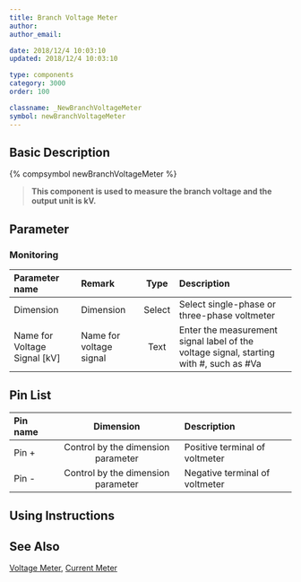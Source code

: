 ```yaml
---
title: Branch Voltage Meter
author: 
author_email:

date: 2018/12/4 10:03:10
updated: 2018/12/4 10:03:10

type: components
category: 3000
order: 100

classname: _NewBranchVoltageMeter
symbol: newBranchVoltageMeter
---
```

## Basic Description
{% compsymbol newBranchVoltageMeter %}

> **This component is used to measure the branch voltage and the output unit is kV.**

## Parameter
### Monitoring
| Parameter name | Remark | Type | Description |
| :--- | :--- | :--: | :--- |
| Dimension | Dimension | Select | Select single-phase or three-phase voltmeter |
| Name for Voltage Signal \[kV\] | Name for voltage signal | Text | Enter the measurement signal label of the voltage signal, starting with #, such as #Va |


## Pin List

| Pin name | Dimension | Description |
| :--- | :--:  | :--- |
| Pin + | Control by the dimension parameter | Positive terminal of voltmeter |
| Pin - | Control by the dimension parameter | Negative terminal of voltmeter |

## Using Instructions



## See Also

[Voltage Meter](comp_NewVoltageMeter.html), [Current Meter](comp_NewCurrentMeter.html)
